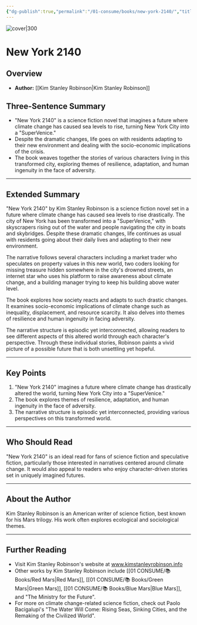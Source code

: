 ```yaml
---
{"dg-publish":true,"permalink":"/01-consume/books/new-york-2140/","title":"New York 2140","tags":["resilience","adaptation","ingenuity","adversity","science-fiction"]}
---
```


![cover|300](http://books.google.com/books/content?id=tWCfDAAAQBAJ&printsec=frontcover&img=1&zoom=1&edge=curl&source=gbs_api)
# New York 2140

## Overview
- **Author:** [[Kim Stanley Robinson\|Kim Stanley Robinson]] 

## Three-Sentence Summary
- "New York 2140" is a science fiction novel that imagines a future where climate change has caused sea levels to rise, turning New York City into a "SuperVenice."
- Despite the dramatic changes, life goes on with residents adapting to their new environment and dealing with the socio-economic implications of the crisis.
- The book weaves together the stories of various characters living in this transformed city, exploring themes of resilience, adaptation, and human ingenuity in the face of adversity.

---

## Extended Summary
"New York 2140" by Kim Stanley Robinson is a science fiction novel set in a future where climate change has caused sea levels to rise drastically. The city of New York has been transformed into a "SuperVenice," with skyscrapers rising out of the water and people navigating the city in boats and skybridges. Despite these dramatic changes, life continues as usual with residents going about their daily lives and adapting to their new environment.

The narrative follows several characters including a market trader who speculates on property values in this new world, two coders looking for missing treasure hidden somewhere in the city's drowned streets, an internet star who uses his platform to raise awareness about climate change, and a building manager trying to keep his building above water level.

The book explores how society reacts and adapts to such drastic changes. It examines socio-economic implications of climate change such as inequality, displacement, and resource scarcity. It also delves into themes of resilience and human ingenuity in facing adversity.

The narrative structure is episodic yet interconnected, allowing readers to see different aspects of this altered world through each character's perspective. Through these individual stories, Robinson paints a vivid picture of a possible future that is both unsettling yet hopeful.

---

## Key Points
1. "New York 2140" imagines a future where climate change has drastically altered the world, turning New York City into a "SuperVenice."
2. The book explores themes of resilience, adaptation, and human ingenuity in the face of adversity.
3. The narrative structure is episodic yet interconnected, providing various perspectives on this transformed world.

---

## Who Should Read
"New York 2140" is an ideal read for fans of science fiction and speculative fiction, particularly those interested in narratives centered around climate change. It would also appeal to readers who enjoy character-driven stories set in uniquely imagined futures.

---

## About the Author
Kim Stanley Robinson is an American writer of science fiction, best known for his Mars trilogy. His work often explores ecological and sociological themes.

---

## Further Reading
- Visit Kim Stanley Robinson's website at www.kimstanleyrobinson.info
- Other works by Kim Stanley Robinson include [[01 CONSUME/📚 Books/Red Mars\|Red Mars]], [[01 CONSUME/📚 Books/Green Mars\|Green Mars]], [[01 CONSUME/📚 Books/Blue Mars\|Blue Mars]], and "The Ministry for the Future".
- For more on climate change-related science fiction, check out Paolo Bacigalupi's "The Water Will Come: Rising Seas, Sinking Cities, and the Remaking of the Civilized World".
